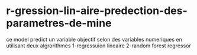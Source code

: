 # r-gression-lin-aire-predection-des-parametres-de-mine
ce model predict un variable objectif selon des variables numeriques en utilisant deux algrorithmes
1-regressuion lineaire
2-random forest regressor
